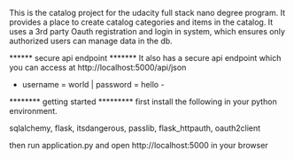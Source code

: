 This is the catalog project for the udacity full stack nano degree program.
It provides a place to create catalog categories and items in the catalog.
It uses a 3rd party Oauth registration and login in system,
which ensures only authorized users can manage data in the db.

****** secure api endpoint *******
It also has a secure api endpoint which you can access at
http://localhost:5000/api/json 
- username = world | password = hello -


******** getting started *********
first install the following in your python environment.

sqlalchemy, flask, itsdangerous, passlib, flask_httpauth, oauth2client

then run application.py and open http://localhost:5000 in your browser